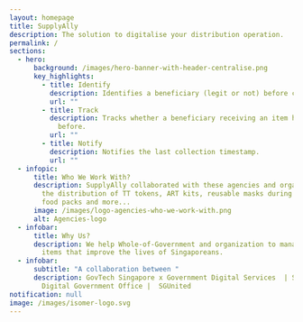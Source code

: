 ```yaml
---
layout: homepage
title: SupplyAlly
description: The solution to digitalise your distribution operation.
permalink: /
sections:
  - hero:
      background: /images/hero-banner-with-header-centralise.png
      key_highlights:
        - title: Identify
          description: Identifies a beneficiary (legit or not) before collection.
          url: ""
        - title: Track
          description: Tracks whether a beneficiary receiving an item has received it
            before.
          url: ""
        - title: Notify
          description: Notifies the last collection timestamp.
          url: ""
  - infopic:
      title: Who We Work With?
      description: SupplyAlly collaborated with these agencies and organization for
        the distribution of TT tokens, ART kits, reusable masks during covid-19,
        food packs and more...
      image: /images/logo-agencies-who-we-work-with.png
      alt: Agencies-logo
  - infobar:
      title: Why Us?
      description: We help Whole-of-Government and organization to manage & distribute
        items that improve the lives of Singaporeans.
  - infobar:
      subtitle: "A collaboration between "
      description: GovTech Singapore x Government Digital Services  | Smart Nation &
        Digital Government Office |  SGUnited
notification: null
image: /images/isomer-logo.svg
---
```

